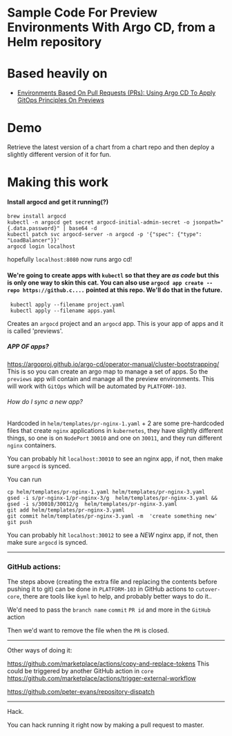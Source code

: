# Sample Code For Preview Environments With Argo CD, from a Helm repository
# Based heavily on
* [Environments Based On Pull Requests (PRs): Using Argo CD To Apply GitOps Principles On Previews](https://youtu.be/cpAaI8p4R60)


# Demo

Retrieve the latest version of a chart from a chart repo and then deploy a slightly different version of it for fun.

# Making this work

#### Install argocd and get it running(?)

```
brew install argocd
kubectl -n argocd get secret argocd-initial-admin-secret -o jsonpath="{.data.password}" | base64 -d
kubectl patch svc argocd-server -n argocd -p '{"spec": {"type": "LoadBalancer"}}'
argocd login localhost
```

hopefully `localhost:8080` now runs argo cd!

#### We're going to create apps with `kubectl` so that they are _as code_ but this is only one way to skin this cat. You can also use   `argocd app create --repo https://github.c....` pointed at this repo. We'll do that in the future.

```
 kubectl apply --filename project.yaml
 kubectl apply --filename apps.yaml
```

Creates an `argocd` project and an `argocd` app. This is your app of apps and it is called 'previews'.

##### APP OF apps?

https://argoproj.github.io/argo-cd/operator-manual/cluster-bootstrapping/ This is so you can create an argo map to manage a set of apps. So the `previews` app will contain and manage all the preview environments. This will work with `GitOps` which will be automated by `PLATFORM-103`.


###### How do I sync a new app?


Hardcoded in `helm/templates/pr-nginx-1.yaml` + 2 are some pre-hardcoded files that create `nginx` applications in `kubernetes`, they have slightly different things, so one is on `NodePort` `30010` and one on `30011`, and they run different `nginx` containers.

You can probably hit `localhost:30010` to see an nginx app, if not, then make sure `argocd` is synced.

You can run 
```
cp helm/templates/pr-nginx-1.yaml helm/templates/pr-nginx-3.yaml
gsed -i s/pr-nginx-1/pr-nginx-3/g  helm/templates/pr-nginx-3.yaml && gsed -i s/30010/30012/g  helm/templates/pr-nginx-3.yaml 
git add helm/templates/pr-nginx-3.yaml
git commit helm/templates/pr-nginx-3.yaml -m  'create something new'
git push
```



You can probably hit `localhost:30012` to see a _NEW_ nginx app, if not, then make sure `argocd` is synced.


---

### GitHub actions:

The steps above (creating the extra file and replacing the contents before pushing it to git) can be done in `PLATFORM-103` in GitHub actions to `cutover-core`, there are tools like `kyml` to help, and probably better ways to do it..

We'd need to pass the `branch name` `commit` `PR id` and more in the `GitHub` action

Then we'd want to remove the file when the `PR` is closed.

---

Other ways of doing it:

https://github.com/marketplace/actions/copy-and-replace-tokens This could be triggered by another GitHub action in `core`
https://github.com/marketplace/actions/trigger-external-workflow

https://github.com/peter-evans/repository-dispatch


---

Hack. 

You can hack running it right now by making a pull request to master.
